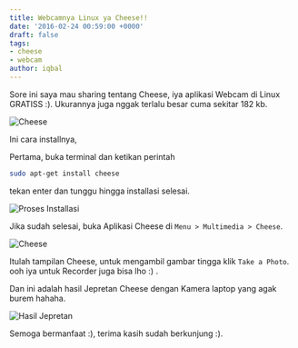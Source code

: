 ```yaml
---
title: Webcamnya Linux ya Cheese!!
date: '2016-02-24 00:59:00 +0000'
draft: false
tags:
- cheese
- webcam
author: iqbal
---
```


Sore ini saya mau sharing tentang Cheese, iya aplikasi Webcam di Linux GRATISS :). Ukurannya juga nggak terlalu besar cuma sekitar 182 kb.

![Cheese](https://gh.iqbal.id/blog/img/cheese.png)

Ini cara installnya,

Pertama, buka terminal dan ketikan perintah

```bash
sudo apt-get install cheese
```
tekan enter dan tunggu hingga installasi selesai.

![Proses Installasi](https://gh.iqbal.id/blog/img/cheese_1.png)

Jika sudah selesai, buka Aplikasi Cheese di `Menu > Multimedia > Cheese`.

![Cheese](https://gh.iqbal.id/blog/img/cheese_2.png)

Itulah tampilan Cheese, untuk mengambil gambar tingga klik `Take a Photo`. ooh iya untuk Recorder juga bisa lho :) .

Dan ini adalah hasil Jepretan Cheese dengan Kamera laptop yang agak burem hahaha.

![Hasil Jepretan](https://gh.iqbal.id/blog/img/cheese_3.png)

Semoga bermanfaat :), terima kasih sudah berkunjung :).
